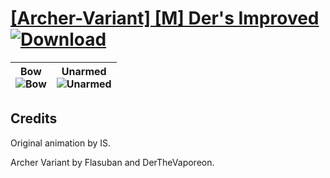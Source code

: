 # [\[Archer-Variant\] \[M\] Der's Improved](https://github.com/Klokinator/FE-Repo/tree/main/Battle%20Animations/Infantry%20-%20(Bow)%20Archers%20and%20Hunters/%5BArcher-Variant%5D%20%5BM%5D%20Der's%20Improved) [![Download](https://img.shields.io/badge/Download--red?style=social&logo=github)](https://minhaskamal.github.io/DownGit/#/home?url=https://github.com/Klokinator/FE-Repo/tree/main/Battle%20Animations/Infantry%20-%20(Bow)%20Archers%20and%20Hunters/%5BArcher-Variant%5D%20%5BM%5D%20Der's%20Improved)

| <b>Bow</b><br/><img alt="Bow" src="https://raw.githubusercontent.com/Klokinator/FE-Repo/main/Battle%20Animations/Infantry%20-%20(Bow)%20Archers%20and%20Hunters/%5BArcher-Variant%5D%20%5BM%5D%20Der's%20Improved/5.%20Bow/Bow.gif"/> | <b>Unarmed</b><br/><img alt="Unarmed" src="https://raw.githubusercontent.com/Klokinator/FE-Repo/main/Battle%20Animations/Infantry%20-%20(Bow)%20Archers%20and%20Hunters/%5BArcher-Variant%5D%20%5BM%5D%20Der's%20Improved/8.%20Unarmed/Unarmed.gif"/> |
| :---: | :---: |

## Credits

Original animation by IS.

Archer Variant by Flasuban and DerTheVaporeon.

